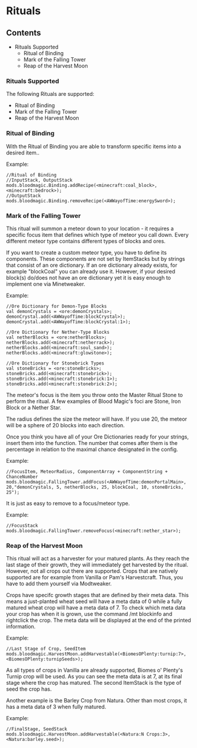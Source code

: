 # Rituals
## Contents
* Rituals Supported
  * Ritual of Binding
  * Mark of the Falling Tower
  * Reap of the Harvest Moon

### Rituals Supported
The following Rituals are supported:

* Ritual of Binding
* Mark of the Falling Tower
* Reap of the Harvest Moon

### Ritual of Binding
With the Ritual of Binding you are able to transform specific items into a desired item..

Example:

```zenscript
//Ritual of Binding
//InputStack, OutputStack
mods.bloodmagic.Binding.addRecipe(<minecraft:coal_block>, <minecraft:bedrock>);
//OutputStack
mods.bloodmagic.Binding.removeRecipe(<AWWayofTime:energySword>);
```

### Mark of the Falling Tower
This ritual will summon a meteor down to your location - it requires a specific focus item that defines which type of meteor you call down. Every different meteor type contains different types of blocks and ores.

If you want to create a custom meteor type, you have to define its components. These components are not set by ItemStacks but by strings that consist of an ore dictionary. If an ore dictionary already exists, for example "blockCoal" you can already use it. However, if your desired block(s) do/does not have an ore dictionary yet it is easy enough to implement one via Minetweaker.

Example:

```zenscript
//Ore Dictionary for Demon-Type Blocks
val demonCrystals = <ore:demonCrystals>;
demonCrystal.add(<AWWayofTime:blockCrystal>); 
demonCrystal.add(<AWWayofTime:blockCrystal:1>);  

//Ore Dictionary for Nether-Type Blocks
val netherBlocks = <ore:netherBlocks>;
netherBlocks.add(<minecraft:netherrack>); 
netherBlocks.add(<minecraft:soul_sand>);
netherBlocks.add(<minecraft:glowstone>);  
 
//Ore Dictionary for Stonebrick Types
val stoneBricks = <ore:stoneBricks>;
stoneBricks.add(<minecraft:stonebrick>); 
stoneBricks.add(<minecraft:stonebrick:1>); 
stoneBricks.add(<minecraft:stonebrick:2>); 
```
The meteor's focus is the item you throw onto the Master Ritual Stone to perform the ritual. A few examples of Blood Magic's foci are Stone, Iron Block or a Nether Star.

The radius defines the size the meteor will have. If you use 20, the meteor will be a sphere of 20 blocks into each direction.

Once you think you have all of your Ore Dictionaries ready for your strings, insert them into the function. The number that comes after them is the percentage in relation to the maximal chance designated in the config.

Example:

```zenscript
//FocusItem, MeteorRadius, ComponentArray + ComponentString + ChanceNumber
mods.bloodmagic.FallingTower.addFocus(<AWWayofTime:demonPortalMain>, 20,"demonCrystals, 5, netherBlocks, 25, blockCoal, 10, stoneBricks, 25");
```
It is just as easy to remove to a focus/meteor type.

Example:

```zenscript
//FocusStack
mods.bloodmagic.FallingTower.removeFocus(<minecraft:nether_star>);
```

### Reap of the Harvest Moon
This ritual will act as a harvester for your matured plants. As they reach the last stage of their growth, they will immediately get harvested by the ritual. However, not all crops out there are supported. Crops that are natively supported are for example from Vanilla or Pam's Harvestcraft. Thus, you have to add them yourself via Modtweaker.

Crops have specifc growth stages that are defined by their meta data. This means a just-planted wheat seed will have a meta data of 0 while a fully matured wheat crop will have a meta data of 7. To check which meta data your crop has when it is grown, use the command /mt blockinfo and rightclick the crop. The meta data will be displayed at the end of the printed information.

Example:

```zenscript
//Last Stage of Crop, SeedItem
mods.bloodmagic.HarvestMoon.addHarvestable(<BiomesOPlenty:turnip:7>, <BiomesOPlenty:turnipSeeds>); 
```
As all types of crops in Vanilla are already supported, Biomes o' Plenty's Turnip crop will be used. As you can see the meta data is at 7, at its final stage where the crop has matured. The second ItemStack is the type of seed the crop has.

Another example is the Barley Crop from Natura. Other than most crops, it has a meta data of 3 when fully matured.

Example:

```zenscript
//FinalStage, SeedStack
mods.bloodmagic.HarvestMoon.addHarvestable(<Natura:N Crops:3>, <Natura:barley.seed>);
```